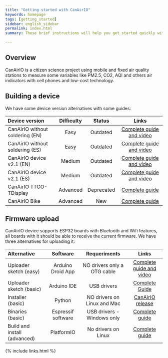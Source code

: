 ```yaml
---
title: "Getting started with CanAirIO"
keywords: homepage
tags: [getting_started]
sidebar: english_sidebar
permalink: index.html
summary: These brief instructions will help you get started quickly with CanAirIO.

---
```

## Overview

CanAirIO is a citizen science project using mobile and fixed air quality stations to measure some variables like PM2.5, CO2, AQI and others air indicators with cell phones and low-cost technology. 

## Building a device

We have some device version alternatives with some guides:

| Device version    | Difficulty |  Status | Links  |
| :------------- |:--------:| :-----------: | :-----------: |
|  CanAirIO without soldering (EN)  | Easy | Outdated |  [Complete guide and video][10] |
|  CanAirIO without soldering (ES)  | Easy | Outdated | [Complete guide and video][11] |
|  CanAirIO device v2.1 (EN)  | Medium | Outdated | [Complete guide and video][12] |
|  CanAirIO device v2.1 (ES)  | Medium | Outdated | [Complete guide and video][13] |
|  CanAirIO TTGO-TDisplay   | Advanced | Deprecated | [Complete guide][14] |
|  CanAirIO Bike   | Advanced | New | [Complete guide][15] |


[10]: https://www.hackster.io/canairio/build-low-cost-air-quality-sensor-canairio-without-soldering-d87494
[11]: https://www.hackster.io/canairio/construye-un-sensor-calidad-del-aire-canairio-sin-soldaduras-8a3c6d
[12]: https://www.hackster.io/canairio-guide-team/canairio-citizen-network-for-air-quality-monitoring-bbf647
[13]: https://www.hackster.io/114723/canairio-red-ciudadana-para-monitoreo-de-calidad-del-aire-96f79a
[14]: https://github.com/hpsaturn/CanAirIO#readme
[15]: https://canair.io/docs/canairio_bike.html


## Firmware upload

CanAirIO device supports ESP32 boards with Bluetooth and Wifi features, all boards with it should be able to receive the current firmware. We have three alternatives for uploading it:

| Alternative    | Software | Requeriments  | Links   |
| :------------- |:--------:| :-----------: | :-----: |
| Uploader sketch (easy)    | Arduino Droid App | NO drivers only a OTG cable | [Complete guide and video][20] |
| Uploader sketch (basic)    | Arduino IDE | USB drivers | [Complete Guide][20] |
| Installer (basic)       | Python | NO drivers on Linux and Mac | [CanAirIO release][21] |
| Binaries (basic)      | Espressif software | USB drivers - Windows only | [Complete guide][22] |
| Build and install (advanced) | PlatformIO | No drivers on Linux | [Complete guide][23] |

[20]: https://github.com/hpsaturn/esp32-canairio-loader#readme
[21]: https://github.com/kike-canaries/canairio_firmware/releases
[22]: /firmware_upload_binaries_alternative.html
[23]: https://github.com/kike-canaries/canairio_firmware#compiling


{% include links.html %}

